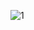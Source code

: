![1](https://github.com/Indhu1724/Automatic-Water-Monitoring/assets/125199579/3fe31e27-021e-4f93-8a23-26aa3eab19bf)
